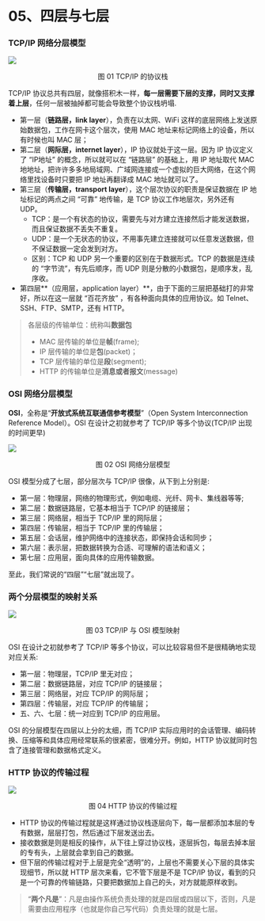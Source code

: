 # 05、四层与七层

### TCP/IP 网络分层模型

![](https://raw.githubusercontent.com/dddygin/image-storage/main/blog/image/network/http/01/05_01.png)

<center>图 01 TCP/IP 的协议栈</center>

TCP/IP 协议总共有四层，就像搭积木一样，**每一层需要下层的支撑，同时又支撑着上层**，任何一层被抽掉都可能会导致整个协议栈坍塌.

- 第一层（**链路层，link layer**），负责在以太网、WiFi 这样的底层网络上发送原始数据包，工作在网卡这个层次，使用 MAC 地址来标记网络上的设备，所以有时候也叫 MAC 层；
- 第二层（**网际层，internet layer**），IP 协议就处于这一层。因为 IP 协议定义了 “IP地址” 的概念，所以就可以在 “链路层” 的基础上，用 IP 地址取代 MAC 地地址，把许许多多地局域网、广域网连接成一个虚拟的巨大网络，在这个网络里找设备时只要把 IP 地址再翻译成 MAC 地址就可以了。
- 第三层（**传输层，transport layer**），这个层次协议的职责是保证数据在 IP 地址标记的两点之间 “可靠” 地传输，是 TCP 协议工作地层次，另外还有 UDP。
  - TCP：是一个有状态的协议，需要先与对方建立连接然后才能发送数据，而且保证数据不丢失不重复。
  - UDP：是一个无状态的协议，不用事先建立连接就可以任意发送数据，但不保证数据一定会发到对方。
  - 区别：TCP 和 UDP 另一个重要的区别在于数据形式。TCP 的数据是连续的 “字节流”，有先后顺序，而 UDP 则是分散的小数据包，是顺序发，乱序收。
- 第四层**（应用层，application layer）**，由于下面的三层把基础打的非常好，所以在这一层就 “百花齐放” ，有各种面向具体的应用协议。如 Telnet、SSH、FTP、SMTP，还有 HTTP。

> 各层级的传输单位：统称叫**数据包**
>
> - MAC 层传输的单位是**帧**(frame);
> - IP 层传输的单位是**包**(packet)；
> - TCP 层传输的单位是**段**(segment);
> - HTTP 的传输单位是**消息或者报文**(message)



### OSI 网络分层模型

**OSI**，全称是“**开放式系统互联通信参考模型**”（Open System Interconnection Reference Model）。OSI 在设计之初就参考了 TCP/IP 等多个协议(TCP/IP 出现的时间更早)

![](https://raw.githubusercontent.com/dddygin/image-storage/main/blog/image/network/http/01/05_02.png)

<center>图 02 OSI 网络分层模型</center>

OSI 模型分成了七层，部分层次与 TCP/IP 很像，从下到上分别是:

- 第一层：物理层，网络的物理形式，例如电缆、光纤、网卡、集线器等等;
- 第二层：数据链路层，它基本相当于 TCP/IP 的链接层；
- 第三层：网络层，相当于 TCP/IP 里的网际层；
- 第四层：传输层，相当于 TCP/IP 里的传输层；
- 第五层：会话层，维护网络中的连接状态，即保持会话和同步；
- 第六层：表示层，把数据转换为合适、可理解的语法和语义；
- 第七层：应用层，面向具体的应用传输数据。

至此，我们常说的“四层”“七层”就出现了。

### 两个分层模型的映射关系

![](https://raw.githubusercontent.com/dddygin/image-storage/main/blog/image/network/http/01/05_03.png)

 <center>图 03 TCP/IP 与 OSI 模型映射</center>

OSI 在设计之初就参考了 TCP/IP 等多个协议，可以比较容易但不是很精确地实现对应关系:

- 第一层：物理层，TCP/IP 里无对应；
- 第二层：数据链路层，对应 TCP/IP 的链接层；
- 第三层：网络层，对应 TCP/IP 的网际层；
- 第四层：传输层，对应 TCP/IP 的传输层；
- 五、六、七层：统一对应到 TCP/IP 的应用层。

OSI 的分层模型在四层以上分的太细，而 TCP/IP 实际应用时的会话管理、编码转换、压缩等和具体应用经常联系的很紧密，很难分开。例如，HTTP 协议就同时包含了连接管理和数据格式定义。

### HTTP 协议的传输过程

![](https://raw.githubusercontent.com/dddygin/image-storage/main/blog/image/network/http/01/05_04.png)

<center>图 04 HTTP 协议的传输过程</center>

- HTTP 协议的传输过程就是这样通过协议栈逐层向下，每一层都添加本层的专有数据，层层打包，然后通过下层发送出去。
- 接收数据是则是相反的操作，从下往上穿过协议栈，逐层拆包，每层去掉本层的专有头，上层就会拿到自己的数据。
- 但下层的传输过程对于上层是完全“透明”的，上层也不需要关心下层的具体实现细节，所以就 HTTP 层次来看，它不管下层是不是 TCP/IP 协议，看到的只是一个可靠的传输链路，只要把数据加上自己的头，对方就能原样收到。



> “**两个凡是**”：凡是由操作系统负责处理的就是四层或四层以下，否则，凡是需要由应用程序（也就是你自己写代码）负责处理的就是七层。

